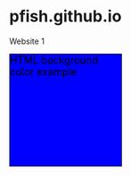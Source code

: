 # pfish.github.io
Website 1

<div style="background-color:blue;color:black;border:1px solid black;width:200px;height:200px;font-size:18px;">HTML background color example</div>


